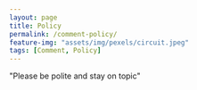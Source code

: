```yaml
---
layout: page
title: Policy 
permalink: /comment-policy/
feature-img: "assets/img/pexels/circuit.jpeg"
tags: [Comment, Policy]
---
```


"Please be polite and stay on topic"

